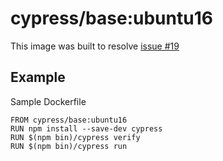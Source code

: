 # cypress/base:ubuntu16

This image was built to resolve [issue #19](https://github.com/cypress-io/cypress-docker-images/issues/19)

## Example

Sample Dockerfile

```
FROM cypress/base:ubuntu16
RUN npm install --save-dev cypress
RUN $(npm bin)/cypress verify
RUN $(npm bin)/cypress run
```
